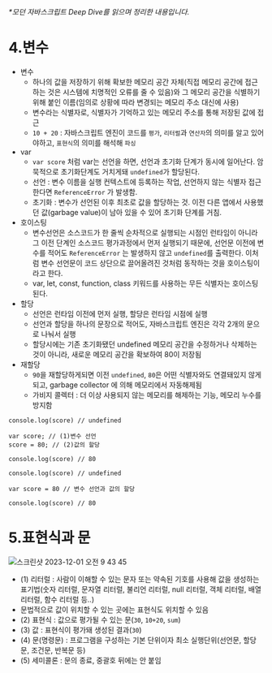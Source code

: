 _\*모던 자바스크립트 Deep Dive를 읽으며 정리한 내용입니다._

# 4.변수

- 변수
  - 하나의 값을 저장하기 위해 확보한 메모리 공간 자체(직접 메모리 공간에 접근하는 것은 시스템에 치명적인 오류를 줄 수 있음)와 그 메모리 공간을 식별하기 위해 붙인 이름(임의로 상황에 따라 변경되는 메모리 주소 대신에 사용)
  - 변수라는 식별자로, 식별자가 기억하고 있는 메모리 주소를 통해 저장된 값에 접근
  - `10 + 20` : 자바스크립트 엔진이 코드를 `평가`, `리터럴`과 `연산자`의 의미를 알고 있어야하고, `표현식`의 의미를 해석해 `파싱`
- var
  - `var score` 처럼 var는 선언을 하면, 선언과 초기화 단계가 동시에 일어난다. 암묵적으로 초기화단계도 거치게돼 `undefined`가 할당된다.
  - 선언 : 변수 이름을 실행 컨텍스트에 등록하는 작업, 선언하지 않는 식별자 접근한다면 `ReferenceError` 가 발생함.
  - 초기화 : 변수가 선언된 이후 최초로 값을 할당하는 것. 이전 다른 앱에서 사용했던 값(garbage value)이 남아 있을 수 있어 초기화 단계를 거침.
- 호이스팅
  - 변수선언은 소스코드가 한 줄씩 순차적으로 실행되는 시점인 런타임이 아니라 그 이전 단계인 소스코드 평가과정에서 먼저 실행되기 때문에, 선언문 이전에 변수를 적어도 `ReferenceError` 는 발생하지 않고 `undefined`를 출력한다. 이처럼 변수 선언문이 코드 상단으로 끌어올려진 것처럼 동작하는 것을 호이스팅이라고 한다.
  - var, let, const, function, class 키워드를 사용하는 무든 식별자는 호이스팅 된다.
- 할당
  - 선언은 런타임 이전에 먼저 실행, 할당은 런타임 시점에 실행
  - 선언과 할당을 하나의 문장으로 적어도, 자바스크립트 엔진은 각각 2개의 문으로 나눠서 실행
  - 할당시에는 기존 초기화됐던 undefined 메모리 공간을 수정하거나 삭제하는 것이 아니라, 새로운 메모리 공간을 확보하여 80이 저장됨
- 재할당
  - `90`을 재할당하게되면 이전 `undefined`, `80`은 어떤 식별자와도 연결돼있지 않게 되고, garbage collector 에 의해 메모리에서 자동해제됨
  - 가비지 콜렉터 : 더 이상 사용되지 않는 메모리를 해제하는 기능, 메모리 누수를 방지함

```
console.log(score) // undefined

var score; // (1)변수 선언
score = 80; // (2)값의 할당

console.log(score) // 80
```

```
console.log(score) // undefined

var score = 80 // 변수 선언과 값의 할당

console.log(score) // 80
```

# 5.표현식과 문

![스크린샷 2023-12-01 오전 9 43 45](https://github.com/Rhinos-fe-study/javascript-study/assets/90189513/90858471-4587-4a6c-a01e-aea4a9396e43)

- (1) 리터럴 : 사람이 이해할 수 있는 문자 또는 약속된 기호를 사용해 값을 생성하는 표기법(숫자 리터럴, 문자열 리터럴, 불리언 리터럴, null 리터럴, 객체 리터럴, 배열 리터럴, 함수 리터럴 등..)
- 문법적으로 값이 위치할 수 있는 곳에는 표현식도 위치할 수 있음
- (2) 표현식 : 값으로 평가될 수 있는 문(`30`, `10+20`, `sum`)
- (3) 값 : 표현식이 평가돼 생성된 결과(`30`)
- (4) 문(명령문) : 프로그램을 구성하는 기본 단위이자 최소 실행단위(선언문, 할당문, 조건문, 반복문 등)
- (5) 세미콜론 : 문의 종료, 중괄호 뒤에는 안 붙임
